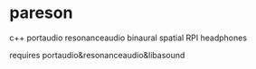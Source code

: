 # pareson

c++ portaudio resonanceaudio binaural spatial RPI headphones

requires portaudio&resonanceaudio&libasound
